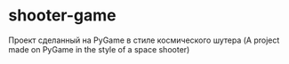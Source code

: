 # shooter-game
Проект сделанный на PyGame в стиле космического шутера (A project made on PyGame in the style of a space shooter)
